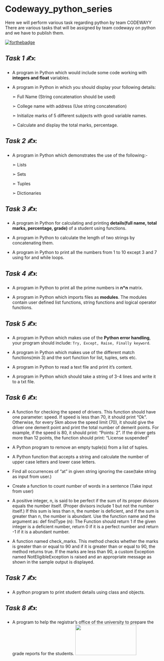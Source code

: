 # Codewayy_python_series
Here we will perform various task regarding python by  team CODEWAYY
There are various tasks that will be assigned by team codewayy on python and we have to publish them.

[![forthebadge](https://forthebadge.com/images/badges/made-with-python.svg)](https://forthebadge.com)

## *Task 1* ✍:

- A program in Python which would include some code working with **integers and float** variables.

- A program in Python in which you should display your following details: 

    ➣ Full Name (String concatenation should be used) 

    ➣ College name with address (Use string concatenation) 

    ➣ Initialize marks of 5 different subjects with good variable names. 

    ➣ Calculate and display the total marks, percentage.

## *Task 2* ✍:

- A program in Python which demonstrates the use of the following:- 

   ➣ Lists 

   ➣ Sets

   ➣ Tuples

   ➣ Dictionaries

## *Task 3* ✍:

- A program in Python for calculating and printing **details(full name, total marks, percentage, grade)** of a student using functions.

- A program in Python to calculate the length of two strings by concatenating them.

- A program in Python to print all the numbers from 1 to 10 except 3 and 7 using for and while loops.

## *Task 4* ✍:

- A program in Python to print all the prime numbers in **n*n** matrix.

- A program in Python which imports files as **modules**. The modules contain user defined list functions, string functions and logical operator functions.

## *Task 5* ✍:

- A program in Python which makes use of the **Python error handling**, your program should include: ```Try, Except, Raise, Finally keyword```.

- A program in Python which makes use of the different match functions(min 3) and the sort function for list, tuples, sets etc.

- A program in Python to read a text file and print it’s content.

- A program in Python which should take a string of 3-4 lines and write it to a txt file.

## *Task 6* ✍:

- A function for checking the speed of drivers. This function should have one parameter: speed. If speed is less than 70, it should print “Ok”. Otherwise, for every 5km above the speed limit (70), it should give the driver one demerit point and print the total number of demerit points. For example, if the speed is 80, it should print: “Points: 2”. If the driver gets more than 12 points, the function should print: “License suspended”

- A Python program to remove an empty tuple(s) from a list of tuples. 

- A Python function that accepts a string and calculate the number of upper case letters and lower case letters.

- Find all occurrences of “at” in given string ignoring the case(take string as input from user.)

- Create a function to count number of words in a sentence (Take input from user)

- A positive integer, n, is said to be perfect if the sum of its proper divisors equals the number itself. (Proper divisors include 1 but not the number itself.) If this sum is less than n, the number is deficient, and if the sum is greater than n, the number is abundant. Use the function name and the argument as: def findType (n): The Function should return 1 if the given integer is a deficient number, return 0 if it is a perfect number and return -1 if it is a abundant number.

- A function named check_marks. This method checks whether the marks is greater than or equal to 90 and if it is greater than or equal to 90, the method returns true. If the marks are less than 90, a custom Exception named NotEligibleException is raised and an appropriate message as shown in the sample output is displayed.

## *Task 7* ✍:

- A python program to print student details using class and objects.

## *Task 8* ✍:

- A program to help the registrar’s office of the university to prepare the grade reports for the students.
[<img src="https://i.pinimg.com/originals/1e/9e/7f/1e9e7ff2e90ba63e9dc763b567418c4a.jpg" width= "200px" height= "100px">](Python_Task8)
